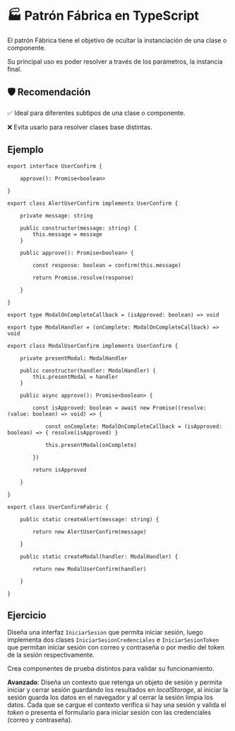 # 🏭 Patrón Fábrica en TypeScript

El patrón Fábrica tiene el objetivo de ocultar la instanciación de una clase o componente.

Su principal uso es poder resolver a través de los parámetros, la instancia final.

## 🛡️ Recomendación

✅ Ideal para diferentes subtipos de una clase o componente.

❌ Evita usarlo para resolver clases base distintas.

## Ejemplo

```tsx
export interface UserConfirm {

    approve(): Promise<boolean>

}

export class AlertUserConfirm implements UserConfirm {

    private message: string
    
    public constructor(message: string) {
        this.message = message
    }

    public approve(): Promise<boolean> {
        
        const response: boolean = confirm(this.message)

        return Promise.resolve(response)

    }

}

export type ModalOnCompleteCallback = (isApproved: boolean) => void

export type ModalHandler = (onComplete: ModalOnCompleteCallback) => void

export class ModalUserConfirm implements UserConfirm {

    private presentModal: ModalHandler
    
    public constructor(handler: ModalHandler) {
        this.presentModal = handler
    }

    public async approve(): Promise<boolean> {
        
        const isApproved: boolean = await new Promise((resolve: (value: boolean) => void) => {

            const onComplete: ModalOnCompleteCallback = (isApproved: boolean) => { resolve(isApproved) }

            this.presentModal(onComplete)

        })

        return isApproved

    }

}

export class UserConfirmFabric {

    public static createAlert(message: string) {

        return new AlertUserConfirm(message)

    }
    
    public static createModal(handler: ModalHandler) {

        return new ModalUserConfirm(handler)

    }

}
```

## Ejercicio

Diseña una interfaz `IniciarSesion` que permita iniciar sesión, luego implementa dos clases `IniciarSesionCredenciales` e `IniciarSesionToken` que permitan iniciar sesión con correo y contraseña o por medio del token de la sesión respectivamente.

Crea componentes de prueba distintos para validar su funcionamiento.

**Avanzado**: Diseña un contexto que retenga un objeto de sesión y permita iniciar y cerrar sesión guardando los resultados en *localStorage*, al iniciar la sesión guarda los datos en el navegador y al cerrar la sesión limpia los datos. Cada que se cargue el contexto verifica si hay una sesión y valida el *token* o presenta el formulario para iniciar sesión con las credenciales (correo y contraseña).